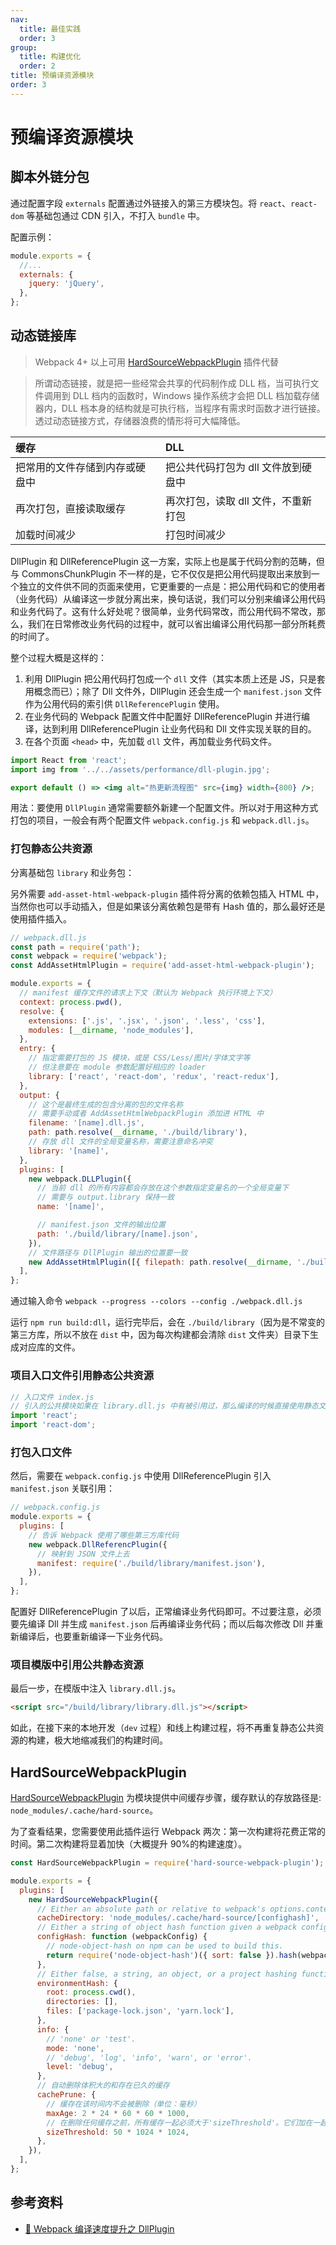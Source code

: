 ```yaml
---
nav:
  title: 最佳实践
  order: 3
group:
  title: 构建优化
  order: 2
title: 预编译资源模块
order: 3
---
```


# 预编译资源模块

## 脚本外链分包

通过配置字段 `externals` 配置通过外链接入的第三方模块包。将 `react`、`react-dom` 等基础包通过 CDN 引入，不打入 `bundle` 中。

配置示例：

```js
module.exports = {
  //...
  externals: {
    jquery: 'jQuery',
  },
};
```

## 动态链接库

> Webpack 4+ 以上可用 [HardSourceWebpackPlugin](#hardsourcewebpackplugin) 插件代替

> 所谓动态链接，就是把一些经常会共享的代码制作成 DLL 档，当可执行文件调用到 DLL 档内的函数时，Windows 操作系统才会把 DLL 档加载存储器内，DLL 档本身的结构就是可执行档，当程序有需求时函数才进行链接。透过动态链接方式，存储器浪费的情形将可大幅降低。

| 缓存                           | DLL                                 |
| :----------------------------- | :---------------------------------- |
| 把常用的文件存储到内存或硬盘中 | 把公共代码打包为 dll 文件放到硬盘中 |
| 再次打包，直接读取缓存         | 再次打包，读取 dll 文件，不重新打包 |
| 加载时间减少                   | 打包时间减少                        |

DllPlugin 和 DllReferencePlugin 这一方案，实际上也是属于代码分割的范畴，但与 CommonsChunkPlugin 不一样的是，它不仅仅是把公用代码提取出来放到一个独立的文件供不同的页面来使用，它更重要的一点是：把公用代码和它的使用者（业务代码）从编译这一步就分离出来，换句话说，我们可以分别来编译公用代码和业务代码了。这有什么好处呢？很简单，业务代码常改，而公用代码不常改，那么，我们在日常修改业务代码的过程中，就可以省出编译公用代码那一部分所耗费的时间了。

整个过程大概是这样的：

1. 利用 DllPlugin 把公用代码打包成一个 `dll` 文件（其实本质上还是 JS，只是套用概念而已）；除了 Dll 文件外，DllPlugin 还会生成一个 `manifest.json` 文件作为公用代码的索引供 `DllReferencePlugin` 使用。
2. 在业务代码的 Webpack 配置文件中配置好 DllReferencePlugin 并进行编译，达到利用 DllReferencePlugin 让业务代码和 Dll 文件实现关联的目的。
3. 在各个页面 `<head>` 中，先加载 `dll` 文件，再加载业务代码文件。

```jsx | inline
import React from 'react';
import img from '../../assets/performance/dll-plugin.jpg';

export default () => <img alt="热更新流程图" src={img} width={800} />;
```

用法：要使用 `DllPlugin` 通常需要额外新建一个配置文件。所以对于用这种方式打包的项目，一般会有两个配置文件 `webpack.config.js` 和 `webpack.dll.js`。

### 打包静态公共资源

分离基础包 `library` 和业务包：

另外需要 `add-asset-html-webpack-plugin` 插件将分离的依赖包插入 HTML 中，当然你也可以手动插入，但是如果该分离依赖包是带有 Hash 值的，那么最好还是使用插件插入。

```js
// webpack.dll.js
const path = require('path');
const webpack = require('webpack');
const AddAssetHtmlPlugin = require('add-asset-html-webpack-plugin');

module.exports = {
  // manifest 缓存文件的请求上下文（默认为 Webpack 执行环境上下文）
  context: process.pwd(),
  resolve: {
    extensions: ['.js', '.jsx', '.json', '.less', 'css'],
    modules: [__dirname, 'node_modules'],
  },
  entry: {
    // 指定需要打包的 JS 模块，或是 CSS/Less/图片/字体文字等
    // 但注意要在 module 参数配置好相应的 loader
    library: ['react', 'react-dom', 'redux', 'react-redux'],
  },
  output: {
    // 这个是最终生成的包含分离的包的文件名称
    // 需要手动或者 AddAssetHtmlWebpackPlugin 添加进 HTML 中
    filename: '[name].dll.js',
    path: path.resolve(__dirname, './build/library'),
    // 存放 dll 文件的全局变量名称，需要注意命名冲突
    library: '[name]',
  },
  plugins: [
    new webpack.DLLPlugin({
      // 当前 dll 的所有内容都会存放在这个参数指定变量名的一个全局变量下
      // 需要与 output.library 保持一致
      name: '[name]',

      // manifest.json 文件的输出位置
      path: './build/library/[name].json',
    }),
    // 文件路径与 DllPlugin 输出的位置要一致
    new AddAssetHtmlPlugin([{ filepath: path.resolve(__dirname, './build/library/*.dll.js') }]),
  ],
};
```

通过输入命令 `webpack --progress --colors --config ./webpack.dll.js`

运行 `npm run build:dll`，运行完毕后，会在 `./build/library`（因为是不常变的第三方库，所以不放在 `dist` 中，因为每次构建都会清除 `dist` 文件夹）目录下生成对应库的文件。

### 项目入口文件引用静态公共资源

```js
// 入口文件 index.js
// 引入的公共模块如果在 library.dll.js 中有被引用过，那么编译的时候直接使用静态文件 library.dll.js
import 'react';
import 'react-dom';
```

### 打包入口文件

然后，需要在 `webpack.config.js` 中使用 DllReferencePlugin 引入 `manifest.json` 关联引用：

```js
// webpack.config.js
module.exports = {
  plugins: [
    // 告诉 Webpack 使用了哪些第三方库代码
    new webpack.DllReferencPlugin({
      // 映射到 JSON 文件上去
      manifest: require('./build/library/manifest.json'),
    }),
  ],
};
```

配置好 DllReferencePlugin 了以后，正常编译业务代码即可。不过要注意，必须要先编译 Dll 并生成 `manifest.json` 后再编译业务代码；而以后每次修改 Dll 并重新编译后，也要重新编译一下业务代码。

### 项目模版中引用公共静态资源

最后一步，在模版中注入 `library.dll.js`。

```html
<script src="/build/library/library.dll.js"></script>
```

如此，在接下来的本地开发（`dev` 过程）和线上构建过程，将不再重复静态公共资源的构建，极大地缩减我们的构建时间。

## HardSourceWebpackPlugin

[HardSourceWebpackPlugin](https://github.com/mzgoddard/hard-source-webpack-plugin) 为模块提供中间缓存步骤，缓存默认的存放路径是: `node_modules/.cache/hard-source`。

为了查看结果，您需要使用此插件运行 Webpack 两次：第一次构建将花费正常的时间。第二次构建将显着加快（大概提升 90%的构建速度）。

```js
const HardSourceWebpackPlugin = require('hard-source-webpack-plugin');

module.exports = {
  plugins: [
    new HardSourceWebpackPlugin({
      // Either an absolute path or relative to webpack's options.context.
      cacheDirectory: 'node_modules/.cache/hard-source/[confighash]',
      // Either a string of object hash function given a webpack config.
      configHash: function (webpackConfig) {
        // node-object-hash on npm can be used to build this.
        return require('node-object-hash')({ sort: false }).hash(webpackConfig);
      },
      // Either false, a string, an object, or a project hashing function.
      environmentHash: {
        root: process.cwd(),
        directories: [],
        files: ['package-lock.json', 'yarn.lock'],
      },
      info: {
        // 'none' or 'test'.
        mode: 'none',
        // 'debug', 'log', 'info', 'warn', or 'error'.
        level: 'debug',
      },
      // 自动删除体积大的和存在已久的缓存
      cachePrune: {
        // 缓存在该时间内不会被删除（单位：毫秒）
        maxAge: 2 * 24 * 60 * 60 * 1000,
        // 在删除任何缓存之前，所有缓存一起必须大于'sizeThreshold'。它们加在一起必须至少有这个（默认值：50MB）大的字节
        sizeThreshold: 50 * 1024 * 1024,
      },
    }),
  ],
};
```

## 参考资料

- [📝 Webpack 编译速度提升之 DllPlugin](https://juejin.im/post/5b3e22e3f265da0f4b7a72df)
